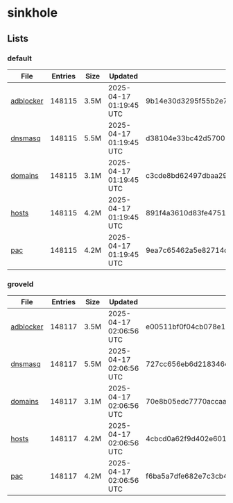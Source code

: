 # sinkhole

## Lists

### default

|File|Entries|Size|Updated|Hash|
|-|-|-|-|-|
|[adblocker](https://raw.githubusercontent.com/groveld/sinkhole/lists/default/adblocker.txt)|148115|3.5M|2025-04-17 01:19:45 UTC|9b14e30d3295f55b2e77cd0915e55d2100a25413b4bfe0f072135c112a7a0789|
|[dnsmasq](https://raw.githubusercontent.com/groveld/sinkhole/lists/default/dnsmasq.txt)|148115|5.5M|2025-04-17 01:19:45 UTC|d38104e33bc42d57001682b0f601743935e1d8132fe7e00cefb772a160c994c2|
|[domains](https://raw.githubusercontent.com/groveld/sinkhole/lists/default/domains.txt)|148115|3.1M|2025-04-17 01:19:45 UTC|c3cde8bd62497dbaa297ad406681aa0c6d59c94e0b1562c777ef0a1beb44f34e|
|[hosts](https://raw.githubusercontent.com/groveld/sinkhole/lists/default/hosts.txt)|148115|4.2M|2025-04-17 01:19:45 UTC|891f4a3610d83fe47513cfe671297d6146b985f934561a86c1826163ebde56ad|
|[pac](https://raw.githubusercontent.com/groveld/sinkhole/lists/default/pac.txt)|148115|4.2M|2025-04-17 01:19:45 UTC|9ea7c65462a5e82714d237bbca53ce2dca48d9a7452fbdec1aac33e717e8aa0b|

### groveld

|File|Entries|Size|Updated|Hash|
|-|-|-|-|-|
|[adblocker](https://raw.githubusercontent.com/groveld/sinkhole/lists/groveld/adblocker.txt)|148117|3.5M|2025-04-17 02:06:56 UTC|e00511bf0f04cb078e13a1d09b5979e53b83cf9a2c21b1c935ad62eec694c4ef|
|[dnsmasq](https://raw.githubusercontent.com/groveld/sinkhole/lists/groveld/dnsmasq.txt)|148117|5.5M|2025-04-17 02:06:56 UTC|727cc656eb6d218346eb35fb28d5abdc76ddb4ffdb5596fdc662a78f5b02e9dc|
|[domains](https://raw.githubusercontent.com/groveld/sinkhole/lists/groveld/domains.txt)|148117|3.1M|2025-04-17 02:06:56 UTC|70e8b05edc7770accaaaf20a321fa39389579c9f8e70f50e9bd6430a7497c3cd|
|[hosts](https://raw.githubusercontent.com/groveld/sinkhole/lists/groveld/hosts.txt)|148117|4.2M|2025-04-17 02:06:56 UTC|4cbcd0a62f9d402e6018ab3f718d122b0e7c7557e8a0d8ff4974e0af7e4c1861|
|[pac](https://raw.githubusercontent.com/groveld/sinkhole/lists/groveld/pac.txt)|148117|4.2M|2025-04-17 02:06:56 UTC|f6ba5a7dfe682e7c3cb4a8f5adc9b50792a92ab2e9eff0662d98b44cd97df26f|
